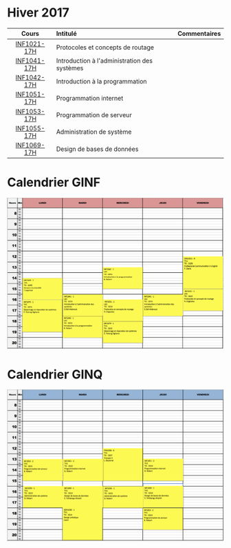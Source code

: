 # Hiver 2017

|    Cours                                                    | Intitulé                                    |  Commentaires              |
|:-----------------------------------------------------------:|:--------------------------------------------|:---------------------------| 
| [INF1021-17H](https://github.com/CollegeBoreal/INF1021-17H) | Protocoles et concepts de routage           |                            |
| [INF1041-17H](https://github.com/CollegeBoreal/INF1041-17H) | Introduction à l'administration des systèmes|                            |
| [INF1042-17H](https://github.com/CollegeBoreal/INF1042-17H) | Introduction à la programmation             |                            |
| [INF1051-17H](https://github.com/CollegeBoreal/INF1051-17H) | Programmation internet                      |                            |
| [INF1053-17H](https://github.com/CollegeBoreal/INF1053-17H) | Programmation de serveur                    |                            |
| [INF1055-17H](https://github.com/CollegeBoreal/INF1055-17H) | Administration de système                   |                            |
| [INF1069-17H](https://github.com/CollegeBoreal/INF1069-17H) | Design de bases de données                  |                            |



# Calendrier GINF
![alt tag](https://github.com/CollegeBoreal/17H/blob/master/GINF17H.png)

# Calendrier GINQ
![alt tag](https://github.com/CollegeBoreal/17H/blob/master/GINQ17H.png)
